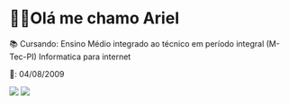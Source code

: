 
<h1><b>👨🏽Olá me chamo Ariel</b></h1>

<p>📚 Cursando: Ensino Médio integrado ao técnico em período integral (M-Tec-PI) Informatica para internet</p>
<p>🎂: 04/08/2009</p>

<div>
 <a href="https://www.instagram.com/har.santoss" target="_blank"><img src="https://img.shields.io/badge/-Instagram-%23E4405F?style=for-the-badge&logo=instagram&logoColor=white" target="_blank"></a>
 <a href = "arielsantoscarreira@gmail.com"><img src="https://img.shields.io/badge/-Gmail-%23333?style=for-the-badge&logo=gmail&logoColor=white" target="_blank"></a>
</div>
